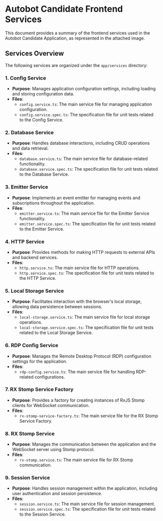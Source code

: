 # Autobot Candidate Frontend Services

This document provides a summary of the frontend services used in the Autobot Candidate Application, as represented in the attached image.

## Services Overview

The following services are organized under the `app/services` directory:

### 1. **Config Service**
   - **Purpose**: Manages application configuration settings, including loading and storing configuration data.
   - **Files**:
     - `config.service.ts`: The main service file for managing application configuration.
     - `config.service.spec.ts`: The specification file for unit tests related to the Config Service.

### 2. **Database Service**
   - **Purpose**: Handles database interactions, including CRUD operations and data retrieval.
   - **Files**:
     - `database.service.ts`: The main service file for database-related functionality.
     - `database.service.spec.ts`: The specification file for unit tests related to the Database Service.

### 3. **Emitter Service**
   - **Purpose**: Implements an event emitter for managing events and subscriptions throughout the application.
   - **Files**:
     - `emitter.service.ts`: The main service file for the Emitter Service functionality.
     - `emitter.service.spec.ts`: The specification file for unit tests related to the Emitter Service.

### 4. **HTTP Service**
   - **Purpose**: Provides methods for making HTTP requests to external APIs and backend services.
   - **Files**:
     - `http.service.ts`: The main service file for HTTP operations.
     - `http.service.spec.ts`: The specification file for unit tests related to the HTTP Service.

### 5. **Local Storage Service**
   - **Purpose**: Facilitates interaction with the browser's local storage, allowing data persistence between sessions.
   - **Files**:
     - `local-storage.service.ts`: The main service file for local storage operations.
     - `local-storage.service.spec.ts`: The specification file for unit tests related to the Local Storage Service.

### 6. **RDP Config Service**
   - **Purpose**: Manages the Remote Desktop Protocol (RDP) configuration settings for the application.
   - **Files**:
     - `rdp-config.service.ts`: The main service file for handling RDP-related configurations.

### 7. **RX Stomp Service Factory**
   - **Purpose**: Provides a factory for creating instances of RxJS Stomp clients for WebSocket communication.
   - **Files**:
     - `rx-stomp-service-factory.ts`: The main service file for the RX Stomp Service Factory.

### 8. **RX Stomp Service**
   - **Purpose**: Manages the communication between the application and the WebSocket server using Stomp protocol.
   - **Files**:
     - `rx-stomp.service.ts`: The main service file for RX Stomp communication.

### 9. **Session Service**
   - **Purpose**: Handles session management within the application, including user authentication and session persistence.
   - **Files**:
     - `session.service.ts`: The main service file for session management.
     - `session.service.spec.ts`: The specification file for unit tests related to the Session Service.
